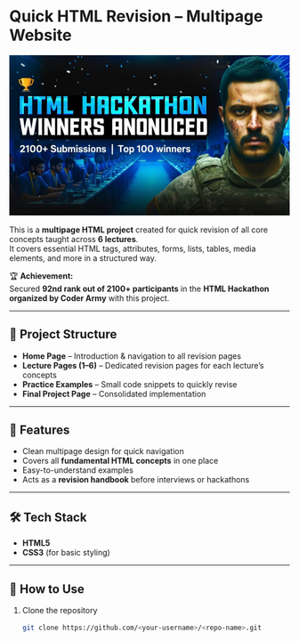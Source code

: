 # Quick HTML Revision – Multipage Website  

![HTML Hackathon Winner](92%20nd%20Rank.jpeg)  

This is a **multipage HTML project** created for quick revision of all core concepts taught across **6 lectures**.  
It covers essential HTML tags, attributes, forms, lists, tables, media elements, and more in a structured way.  

🏆 **Achievement:**  
Secured **92nd rank out of 2100+ participants** in the **HTML Hackathon organized by Coder Army** with this project.  

---

## 📂 Project Structure  
- **Home Page** – Introduction & navigation to all revision pages  
- **Lecture Pages (1–6)** – Dedicated revision pages for each lecture’s concepts  
- **Practice Examples** – Small code snippets to quickly revise  
- **Final Project Page** – Consolidated implementation  

---

## 🚀 Features  
- Clean multipage design for quick navigation  
- Covers all **fundamental HTML concepts** in one place  
- Easy-to-understand examples  
- Acts as a **revision handbook** before interviews or hackathons  

---

## 🛠️ Tech Stack  
- **HTML5**  
- **CSS3** (for basic styling)  

---

## 🎯 How to Use  
1. Clone the repository  
   ```bash
   git clone https://github.com/<your-username>/<repo-name>.git
